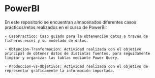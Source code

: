 # PowerBI
En este repositorio se encuentran almacenados diferentes casos prácticos/retos realizados en el curso 
de PowerBI:

    - CasoPractico: Caso guiado para la obtenención datos a través de ficheros excel y su modelado de datos.

    - Obtencion-Tranformacion: Actividad realizada con el objetivo principal de obtener datos de distintas fuentes, para seguidamente limpiar y organizar las tablas mediante Power Query.
    
    - Produccion-vs-Objetivos: Actividad realizada con el objetivo de representar gráficamente la información importada.
